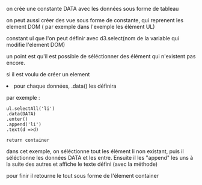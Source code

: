 on crée une constante DATA avec les données sous forme de tableau

on peut aussi créer des vue sous forme de constante, qui reprenent les element DOM ( par exemple dans l'exemple les élément UL)

constant ul que l'on peut définir avec d3.select(nom de la variable qui modifie l'element DOM)


un point est qu'il est possible de séléctionner des élément qui n'existent pas encore.

si il est voulu de créer un element <li> pour chaque données, .data() les définira

par exemple :

    ul.selectAll('li')
    .data(DATA)
    .enter()
    .append('li')
    .text(d =>d)

    return container

dans cet exemple, on séléctionne tout les élément li non existant, puis il séléctionne les données DATA et les entre.
Ensuite il les "append" les uns à la suite des autres et affiche le texte défini (avec la méthode)

pour finir il retourne le tout sous forme de l'élement container


